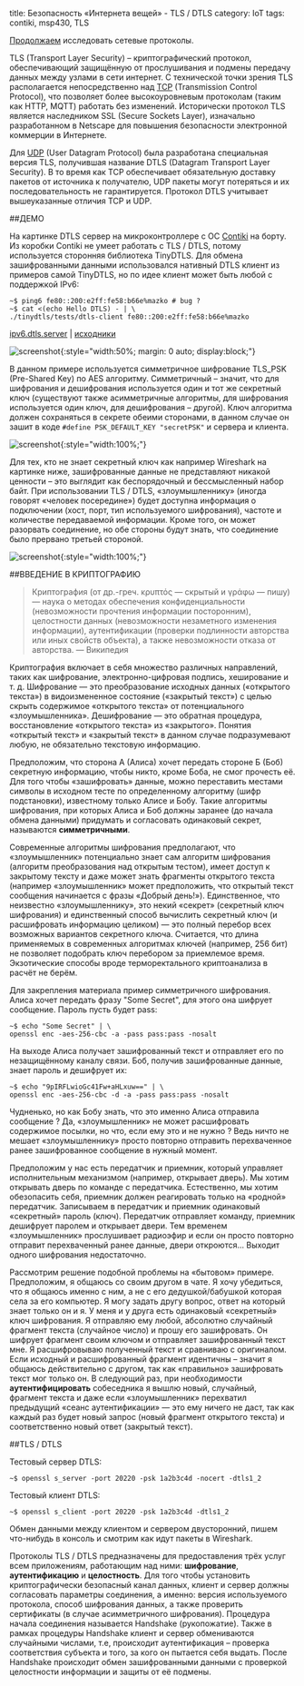 title:  Безопасность «Интернета вещей» - TLS / DTLS
category: IoT
tags: contiki, msp430, TLS

[Продолжаем]({filename}../2017-10-03-udp/2017-10-03-udp.md) исследовать сетевые протоколы.

TLS (Transport Layer Security) – криптографический протокол, обеспечивающий защищённую от прослушивания и подмены передачу данных между узлами в сети интернет. С технической точки зрения TLS располагается непосредственно над [TCP]({filename}../2017-10-09-tcp/2017-10-09-tcp.md) (Transmission Control Protocol), что позволяет более высокоуровневым протоколам (таким как HTTP, MQTT) работать без изменений. Исторически протокол TLS является наследником SSL (Secure Sockets Layer), изначально разработанном в Netscape для повышения безопасности электронной коммерции в Интернете.

Для [UDP]({filename}../2017-10-03-udp/2017-10-03-udp.md) (User Datagram Protocol) была разработана специальная версия TLS, получившая название DTLS (Datagram Transport Layer Security). В то время как TCP обеспечивает обязательную доставку пакетов от источника к получателю, UDP пакеты могут потеряться и их последовательность не гарантируется. Протокол DTLS учитывает вышеуказанные отличия TCP и UDP. 

##ДЕМО

На картинке DTLS сервер на микроконтроллере c ОС [Contiki]({filename}../2017-10-03-udp/2017-10-03-udp.md) на борту. Из коробки Contiki не умеет работать с TLS / DTLS, потому используется сторонняя библиотека TinyDTLS. Для обмена зашифрованными данными использовался нативный DTLS клиент из примеров самой TinyDTLS, но по идее клиент может быть любой с поддержкой IPv6:

    ~$ ping6 fe80::200:e2ff:fe58:b66e%mazko # bug ?
    ~$ cat <(echo Hello DTLS) - | \
    ./tinydtls/tests/dtls-client fe80::200:e2ff:fe58:b66e%mazko

[ipv6.dtls.server](http://localhost:9148/a7d33b89268292d04630429cc5f16a5a) | [исходники]({attach}contiki-dtls.zip)

![screenshot]({attach}demo.png){:style="width:50%; margin: 0 auto; display:block;"}

В данном примере используется симметричное шифрование TLS_PSK (Pre-Shared Key) по AES алгоритму. Симметричный – значит, что для шифрования и дешифрования используется один и тот же секретный ключ (существуют также асимметричные алгоритмы, для шифрования используется один ключ, для дешифрования – другой). Ключ алгоритма должен сохраняться в секрете обеими сторонами, в данном случае он зашит в коде `#define PSK_DEFAULT_KEY "secretPSK"` и сервера и клиента.

![screenshot]({attach}wireshark.png){:style="width:100%;"}

Для тех, кто не знает секретный ключ как например Wireshark на картинке ниже, зашифрованные данные не представляют никакой ценности – это выглядит как беспорядочный и бессмысленный набор байт. При использовании TLS / DTLS, «злоумышленнику» (иногда говорят «человек посередине») будет доступна информация о подключении (хост, порт, тип используемого шифрования), частоте и количестве передаваемой информации. Кроме того, он может разорвать соединение, но обе стороны будут знать, что соединение было прервано третьей стороной.

![screenshot]({attach}data.png){:style="width:100%;"}

##ВВЕДЕНИЕ В КРИПТОГРАФИЮ

> Криптография (от др.-греч. κρυπτός — скрытый и γράφω — пишу) — наука о методах обеспечения конфиденциальности (невозможности прочтения информации посторонним), целостности данных (невозможности незаметного изменения информации), аутентификации (проверки подлинности авторства или иных свойств объекта), а также невозможности отказа от авторства. — Википедия

Криптография включает в себя множество различных направлений, таких как шифрование, электронно-цифровая подпись, хеширование и т. д. Шифрование — это преобразование исходных данных («открытого текста») в видоизмененное состояние («закрытый текст») с целью скрыть содержимое «открытого текста» от потенциального «злоумышленника». Дешифрование — это обратная процедура, восстановление «открытого текста» из «закрытого». Понятия «открытый текст» и «закрытый текст» в данном случае подразумевают любую, не обязательно текстовую информацию.

Предположим, что сторона А (Алиса) хочет передать стороне Б (Боб) секретную информацию, чтобы никто, кроме Боба, не смог прочесть её. Для того чтобы «зашифровать» данные, можно переставить местами символы в исходном тесте по определенному алгоритму (шифр подстановки), известному только Алисе и Бобу. Такие алгоритмы шифрования, при которых Алиса и Боб должны заранее (до начала обмена данными) придумать и согласовать одинаковый секрет, называются **симметричными**. 

Современные алгоритмы шифрования предполагают, что «злоумышленник» потенциально знает сам алгоритм шифрования (алгоритм преобразования над открытым тестом), имеет доступ к закрытому тексту и даже может знать фрагменты открытого текста (например «злоумышленник» может предположить, что открытый текст сообщения начинается с фразы «Добрый день!»). Единственное, что неизвестно «злоумышленнику», это некий «секрет» (секретный ключ шифрования) и единственный способ вычислить секретный ключ (и расшифровать информацию целиком) — это полный перебор всех возможных вариантов секретного ключа. Считается, что длина применяемых в современных алгоритмах ключей (например, 256 бит) не позволяет подобрать ключ перебором за приемлемое время. Экзотические способы вроде терморектального криптоанализа в расчёт не берём.

Для закрепления материала пример симметричного шифрования. Алиса хочет передать фразу "Some Secret", для этого она шифрует сообщение. Пароль пусть будет pass:

    ~$ echo "Some Secret" | \
    openssl enc -aes-256-cbc -a -pass pass:pass -nosalt

На выходе Алиса получает зашифрованный текст и отправляет его по незащищённому каналу связи. Боб, получив зашифрованные данные, знает пароль и дешифрует их:

    ~$ echo "9pIRFLwioGc41Fw+aHLxuw==" | \
    openssl enc -aes-256-cbc -d -a -pass pass:pass -nosalt

Чудненько, но как Бобу знать, что это именно Алиса отправила сообщение ? Да, «злоумышленник» не может расшифровать содержимое посылки, но что, если ему это и не нужно ? Ведь ничто не мешает «злоумышленнику» просто повторно отправить перехваченное ранее зашифрованное сообщение в нужный момент. 

Предположим у нас есть передатчик и приемник, который управляет исполнительным механизмом (например, открывает дверь). Мы хотим открывать дверь по команде с передатчика. Естественно, мы хотим обезопасить себя, приемник должен реагировать только на «родной» передатчик. Записываем в передатчик и приемник одинаковый «секретный» пароль (ключ). Передатчик отправляет команду, приемник дешифрует паролем и открывает двери. Тем временем «злоумышленник» прослушивает радиоэфир и если он просто повторно отправит перехваченный ранее данные, двери откроются... Выходит одного шифрования недостаточно.

Рассмотрим решение подобной проблемы на «бытовом» примере. Предположим, я общаюсь со своим другом в чате. Я хочу убедиться, что я общаюсь именно с ним, а не с его дедушкой/бабушкой которая села за его компьютер. Я могу задать другу вопрос, ответ на который знает только он и я. У меня и у друга есть одинаковый «секретный» ключ шифрования. Я отправляю ему любой, абсолютно случайный фрагмент текста (случайное число) и прошу его зашифровать. Он шифрует фрагмент своим ключом и отправляет зашифрованный текст мне. Я расшифровываю полученный текст и сравниваю с оригиналом. Если исходный и расшифрованный фрагмент идентичны – значит я общаюсь действительно с другом, так как «правильно» зашифровать текст мог только он. В следующий раз, при необходимости **аутентифицировать** собеседника я вышлю новый, случайный, фрагмент текста и даже если «злоумышленник» перехватил предыдущий «сеанс аутентификации» — это ему ничего не даст, так как каждый раз будет новый запрос (новый фрагмент открытого текста) и соответственно новый ответ (закрытый текст).

##TLS / DTLS

Тестовый сервер DTLS:

    ~$ openssl s_server -port 20220 -psk 1a2b3c4d -nocert -dtls1_2

Тестовый клиент DTLS:

    ~$ openssl s_client -port 20220 -psk 1a2b3c4d -dtls1_2

Обмен данными между клиентом и сервером двусторонний, пишем что-нибудь в консоль и смотрим как идут пакеты в Wireshark.

Протоколы TLS / DTLS предназначены для предоставления трёх услуг всем приложениям, работающим над ними: **шифрование**, **аутентификацию** и **целостность**. Для того чтобы установить криптографически безопасный канал данных, клиент и сервер должны согласовать параметры соединения, а именно: версия используемого протокола, способ шифрования данных, а также проверить сертификаты (в случае асимметричного шифрования). Процедура начала соединения называется Handshake (рукопожатие). Также в рамках процедуры Handshake клиент и сервер обмениваются случайными числами, т.е, происходит аутентификация – проверка соответствия субъекта и того, за кого он пытается себя выдать. После Handshake происходит обмен зашифрованными данными с проверкой целостности информации и защиты от её подмены.